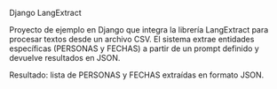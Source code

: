 Django LangExtract

Proyecto de ejemplo en Django que integra la librería LangExtract para procesar textos desde un archivo CSV.
El sistema extrae entidades específicas (PERSONAS y FECHAS) a partir de un prompt definido y devuelve resultados en JSON.

Resultado: lista de PERSONAS y FECHAS extraídas en formato JSON.

